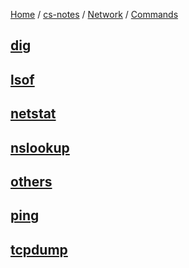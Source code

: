 [Home](https://mengxianbin.github.io) /
[cs-notes](https://mengxianbin.github.io/cs-notes/site) /
[Network](https://mengxianbin.github.io/cs-notes/site/Network) /
[Commands](https://mengxianbin.github.io/cs-notes/site/Network/Commands)

## [dig](https://mengxianbin.github.io/cs-notes/site/Network/Commands/dig)

## [lsof](https://mengxianbin.github.io/cs-notes/site/Network/Commands/lsof)

## [netstat](https://mengxianbin.github.io/cs-notes/site/Network/Commands/netstat)

## [nslookup](https://mengxianbin.github.io/cs-notes/site/Network/Commands/nslookup)

## [others](https://mengxianbin.github.io/cs-notes/site/Network/Commands/others/)

## [ping](https://mengxianbin.github.io/cs-notes/site/Network/Commands/ping)

## [tcpdump](https://mengxianbin.github.io/cs-notes/site/Network/Commands/tcpdump)
